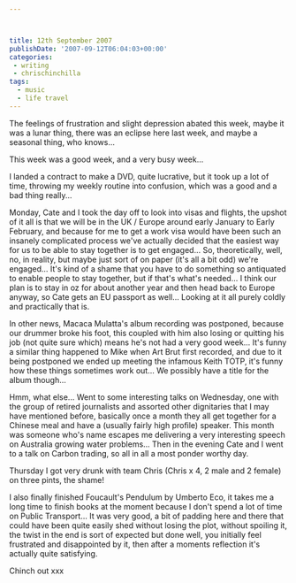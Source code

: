 ```yaml
---



title: 12th September 2007
publishDate: '2007-09-12T06:04:03+00:00'
categories:
 - writing
 - chrischinchilla
tags:
  - music 
  - life travel
---
```


The feelings of frustration and slight depression abated this week, maybe it was a lunar thing, there was an eclipse here last week, and maybe a seasonal thing, who knows...

This week was a good week, and a very busy week...

I landed a contract to make a DVD, quite lucrative, but it took up a lot of time, throwing my weekly routine into confusion, which was a good and a bad thing really...

Monday, Cate and I took the day off to look into visas and flights, the upshot of it all is that we will be in the UK / Europe around early January to Early February, and because for me to get a work visa would have been such an insanely complicated process we've actually decided that the easiest way for us to be able to stay together is to get engaged... So, theoretically, well, no, in reality, but maybe just sort of on paper (it's all a bit odd) we're engaged... It's kind of a shame that you have to do something so antiquated to enable people to stay together, but if that's what's needed... I think our plan is to stay in oz for about another year and then head back to Europe anyway, so Cate gets an EU passport as well... Looking at it all purely coldly and practically that is.

In other news, Macaca Mulatta's album recording was postponed, because our drummer broke his foot, this coupled with him also losing or quitting his job (not quite sure which) means he's not had a very good week... It's funny a similar thing happened to Mike when Art Brut first recorded, and due to it being postponed we ended up meeting the infamous Keith TOTP, it's funny how these things sometimes work out... We possibly have a title for the album though...

Hmm, what else... Went to some interesting talks on Wednesday, one with the group of retired journalists and assorted other dignitaries that I may have mentioned before, basically once a month they all get together for a Chinese meal and have a (usually fairly high profile) speaker. This month was someone who's name escapes me delivering a very interesting speech on Australia growing water problems... Then in the evening Cate and I went to a talk on Carbon trading, so all in all a most ponder worthy day.

Thursday I got very drunk with team Chris (Chris x 4, 2 male and 2 female) on three pints, the shame!

I also finally finished Foucault's Pendulum by Umberto Eco, it takes me a long time to finish books at the moment because I don't spend a lot of time on Public Transport... It was very good, a bit of padding here and there that could have been quite easily shed without losing the plot, without spoiling it, the twist in the end is sort of expected but done well, you initially feel frustrated and disappointed by it, then after a moments reflection it's actually quite satisfying.

Chinch out xxx
